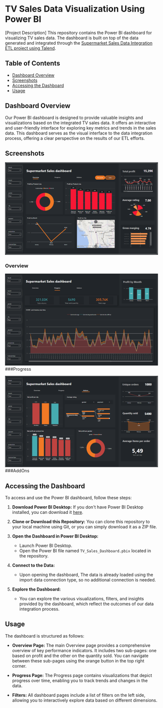 # TV Sales Data Visualization Using Power BI

[Project Description]
This repository contains the Power BI dashboard for visualizing TV sales data. The dashboard is built on top of the data generated and integrated through the [Supermarket Sales Data Integration ETL project using Talend](https://github.com/SAAD-BEN/Tvs_Sales_Data_Integration_ETL_Using_Talend).

## Table of Contents

- [Dashboard Overview](#dashboard-overview)
- [Screenshots](#screenshots)
- [Accessing the Dashboard](#accessing-the-dashboard)
- [Usage](#usage)

## Dashboard Overview

Our Power BI dashboard is designed to provide valuable insights and visualizations based on the integrated TV sales data. It offers an interactive and user-friendly interface for exploring key metrics and trends in the sales data. This dashboard serves as the visual interface to the data integration process, offering a clear perspective on the results of our ETL efforts.

## Screenshots
![Dashboard Screenshot 1](screenshots/OverviewTvsSales.png)
### Overview

![Dashboard Screenshot 2](screenshots/ProgressTvsSales.png)
###Progress

![Dashboard Screenshot 3](screenshots/AddOnsTvsSales.png)
###AddOns

## Accessing the Dashboard

To access and use the Power BI dashboard, follow these steps:

1. **Download Power BI Desktop:** If you don't have Power BI Desktop installed, you can download it [here](https://powerbi.microsoft.com/en-us/desktop/).

2. **Clone or Download this Repository:** You can clone this repository to your local machine using Git, or you can simply download it as a ZIP file.

3. **Open the Dashboard in Power BI Desktop:**
   - Launch Power BI Desktop.
   - Open the Power BI file named `TV_Sales_Dashboard.pbix` located in the repository.

4. **Connect to the Data:**
   - Upon opening the dashboard, The data is already loaded using the import data connection type, so no additional connection is needed.

5. **Explore the Dashboard:**
   - You can explore the various visualizations, filters, and insights provided by the dashboard, which reflect the outcomes of our data integration process.

## Usage

The dashboard is structured as follows:

- **Overview Page:** The main Overview page provides a comprehensive overview of key performance indicators. It includes two sub-pages: one based on profit and the other on the quantity sold. You can navigate between these sub-pages using the orange button in the top right corner.

- **Progress Page:** The Progress page contains visualizations that depict progress over time, enabling you to track trends and changes in the data.

- **Filters:** All dashboard pages include a list of filters on the left side, allowing you to interactively explore data based on different dimensions.


